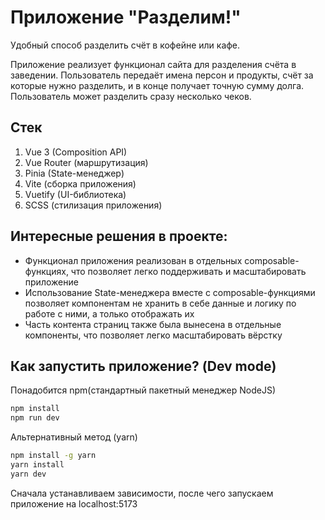 # Приложение "Разделим!"

Удобный способ разделить счёт в кофейне или кафе.

Приложение реализует функционал сайта для разделения счёта в заведении. Пользователь передаёт имена персон и продукты, счёт за которые нужно разделить, и в конце получает точную сумму долга. Пользователь может разделить сразу несколько чеков.

## Стек

1. Vue 3 (Composition API)
2. Vue Router (маршрутизация)
3. Pinia (State-менеджер)
4. Vite (сборка приложения)
5. Vuetify (UI-библиотека)
6. SCSS (стилизация приложения)

## Интересные решения в проекте:

- Функционал приложения реализован в отдельных composable-функциях, что позволяет легко поддерживать и масштабировать приложение
- Использование State-менеджера вместе с composable-функциями позволяет компонентам не хранить в себе данные и логику по работе с ними, а только отображать их
- Часть контента страниц также была вынесена в отдельные компоненты, что позволяет легко масштабировать вёрстку

## Как запустить приложение? (Dev mode)

Понадобится npm(стандартный пакетный менеджер NodeJS)

```sh
npm install
npm run dev
```

Альтернативный метод (yarn)

```sh
npm install -g yarn
yarn install
yarn dev
```

Сначала устанавливаем зависимости, после чего запускаем приложение на localhost:5173
